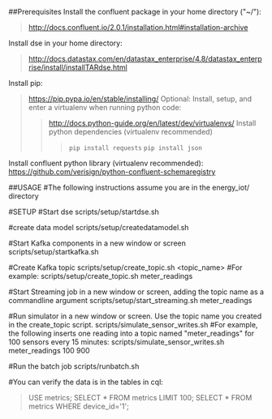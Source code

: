 ##Prerequisites
Install the confluent package in your home directory ("~/"): 
>http://docs.confluent.io/2.0.1/installation.html#installation-archive  

Install dse in your home directory: 
>http://docs.datastax.com/en/datastax_enterprise/4.8/datastax_enterprise/install/installTARdse.html

Install pip: 
>https://pip.pypa.io/en/stable/installing/
Optional: 
>Install, setup, and enter a virtualenv when running python code: 
>>http://docs.python-guide.org/en/latest/dev/virtualenvs/
>>Install python dependencies (virtualenv recommended)
>>>`pip install requests`
>>>`pip install json`

Install confluent python library (virtualenv recommended): https://github.com/verisign/python-confluent-schemaregistry

##USAGE
#The following instructions assume you are in the energy_iot/ directory

#SETUP
#Start dse
scripts/setup/startdse.sh

#create data model
scripts/setup/createdatamodel.sh

#Start Kafka components in a new window or screen
scripts/setup/startkafka.sh

#Create Kafka topic
scripts/setup/create_topic.sh <topic_name>
#For example:
scripts/setup/create_topic.sh meter_readings

#Start Streaming job in a new window or screen, adding the topic name as a commandline argument
scripts/setup/start_streaming.sh meter_readings

#Run simulator in a new window or screen. Use the topic name you created in the create_topic script.
scripts/simulate_sensor_writes.sh <topic name> <number of sensors> <time interval>
#For example, the following inserts one reading into a topic named "meter_readings" for 100 sensors every 15 minutes:
scripts/simulate_sensor_writes.sh meter_readings 100 900

#Run the batch job
scripts/runbatch.sh

#You can verify the data is in the tables in cql:
> USE metrics;
> SELECT * FROM metrics LIMIT 100;
> SELECT * FROM metrics WHERE device_id='1';
